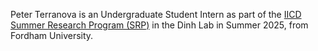Peter Terranova is an Undergraduate Student Intern as part of the [IICD Summer Research Program (SRP)](https://cancerdynamics.columbia.edu/summer-research-internship) in the Dinh Lab in Summer 2025, from Fordham University.
